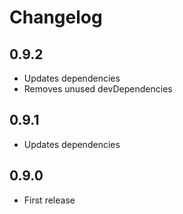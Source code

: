 # Changelog

## 0.9.2
- Updates dependencies
- Removes unused devDependencies

## 0.9.1
- Updates dependencies

## 0.9.0
- First release

